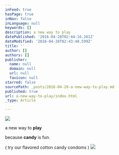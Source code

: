 ```yaml
---
inFeed: true
hasPage: true
inNav: false
inLanguage: null
keywords: []
description: a new way to play
datePublished: '2016-04-28T02:44:16.261Z'
dateModified: '2016-04-28T02:43:48.599Z'
title: ''
author: []
authors: []
publisher:
  name: null
  domain: null
  url: null
  favicon: null
starred: false
sourcePath: _posts/2016-04-28-a-new-way-to-play.md
published: true
url: a-new-way-to-play/index.html
_type: Article

---
```

![](https://the-grid-user-content.s3-us-west-2.amazonaws.com/c53c737e-5b2a-4059-9fd0-86e0d6701d8a.jpg)

a new way to **play**

because **candy** is fun.

( try our flavored cotton candy condoms )
![](https://the-grid-user-content.s3-us-west-2.amazonaws.com/8e73c155-df4b-407a-bb4b-54ffac19d580.jpg)